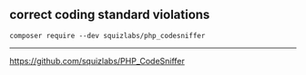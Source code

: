 ## correct coding standard violations


`composer require --dev squizlabs/php_codesniffer`
* * *
https://github.com/squizlabs/PHP_CodeSniffer